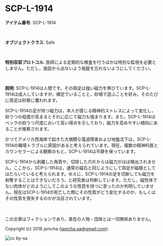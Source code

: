 # SCP-L-1914

**アイテム番号**: SCP-L-1914  

<br>  

**オブジェクトクラス**: Safe  

<br>  

**特別収容プロトコル**: 医師による定期的な検査を行うほかは特別な監視を必要としません。ただし，施設から出ないよう施錠を忘れないようにしてください。  

<br>  

**説明**: SCP-L-1914は人間です。その両足は強い磁力を帯びています。SCP-L-1914は成人していますが，裸足でいることと，砂場で遊ぶことを好み，そのたびに両足は砂鉄に覆われます。  

SCP-L-1914の足が持つ磁力は，本人が感じる精神的ストレスによって変化し，抑うつの程度が高まるとそれに応じて磁力も強まります。また，SCP-L-1914はベックの抑うつ尺度において高い得点を示しており，磁力を高めやすい傾向にあることが推察されます。  

かつてアメリカ西海岸で起きた大規模な電波障害および地盤沈下は，SCP-L-1914の職場トラブルに原因があると考えられています。現在，複数の精神科医とカウンセラーによる観察のもと，SCP-L-1914は平静を保っています。  

SCP-L-1914から剥離した角質や，切除した爪片からは磁力がほぼ検出されません。ここから，SCP-L-1914は，通常の磁石と同じようにして両足が磁極としてはたらいていると考えられます。ゆえに，SCP-L-1914の足を切断しても磁力を剥奪することはできないだろう，と研究者は判断しています。ただし，磁性体でない肉体がどのようにしてこのような性質を持つに至ったのか判明していません。現在はSCP-L-1914が死亡した際にその性質がどう変化するのか，もしくはその性質を喪失するのかが注目されています。  

<br>  
<br>  
この文章はフィクションであり，実在の人物・団体とは一切関係ありません。  

Copyright (c) 2018 jamcha (jamcha.aa@gmail.com).  

![cc by-sa](https://i.creativecommons.org/l/by-sa/4.0/88x31.png)

